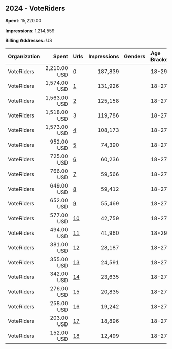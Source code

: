 ## 2024 - VoteRiders 
**Spent**: 15,220.00

**Impressions**: 1,214,559

**Billing Addresses**: US

|Organization|Spent|Urls|Impressions|Genders|Age Brackets|Country Codes|
|:---|---:|:---|---:|:---|:---|:---|
|VoteRiders|2,210.00 USD|[0](https://www.snap.com/political-ads/asset/0446f9eb44d79850a399d66bf22a0521c890f88d976cd041b36caa1391858553?mediaType=mp4)|187,839||18-29|united states|
|VoteRiders|1,574.00 USD|[1](https://www.snap.com/political-ads/asset/0446f9eb44d79850a399d66bf22a0521c890f88d976cd041b36caa1391858553?mediaType=mp4)|131,926||18-27|united states|
|VoteRiders|1,563.00 USD|[2](https://www.snap.com/political-ads/asset/21c607a2004281b8fdba255ede95646f1f7da36ec3490e3f850f590273dc5a82?mediaType=mp4)|125,158||18-27|united states|
|VoteRiders|1,518.00 USD|[3](https://www.snap.com/political-ads/asset/0446f9eb44d79850a399d66bf22a0521c890f88d976cd041b36caa1391858553?mediaType=mp4)|119,786||18-27|united states|
|VoteRiders|1,573.00 USD|[4](https://www.snap.com/political-ads/asset/2d35a7363e357bd050f1fb88eecb08ea3b6128afc28d6cb653ad6f5b897dd260?mediaType=mp4)|108,173||18-27|united states|
|VoteRiders|952.00 USD|[5](https://www.snap.com/political-ads/asset/0446f9eb44d79850a399d66bf22a0521c890f88d976cd041b36caa1391858553?mediaType=mp4)|74,390||18-27|united states|
|VoteRiders|725.00 USD|[6](https://www.snap.com/political-ads/asset/dddad070d3b91f1df2aa9dab518eccf856fb233e9ca37f8f1064fa9e2d365056?mediaType=mp4)|60,236||18-27|united states|
|VoteRiders|766.00 USD|[7](https://www.snap.com/political-ads/asset/0446f9eb44d79850a399d66bf22a0521c890f88d976cd041b36caa1391858553?mediaType=mp4)|59,566||18-27|united states|
|VoteRiders|649.00 USD|[8](https://www.snap.com/political-ads/asset/4785399f1787a5b2f595fb1c2db00c0fd54225f3e58a4ca7a8c586a7e1e9e603?mediaType=mp4)|59,412||18-27|united states|
|VoteRiders|652.00 USD|[9](https://www.snap.com/political-ads/asset/0aca7769fc3622ab5572e4b91f0befb72761dd123d35f293219b44583b4ea29b?mediaType=mp4)|55,469||18-27|united states|
|VoteRiders|577.00 USD|[10](https://www.snap.com/political-ads/asset/d9a67edaacedd953937c3b19c0b06c640806c69e33fdec9dacd888a075c02da3?mediaType=mp4)|42,759||18-27|united states|
|VoteRiders|494.00 USD|[11](https://www.snap.com/political-ads/asset/60b8a4b90ad13c5bb5f9b45cabfe6ed36d799a651803f66e888eadd5492eb0e5?mediaType=mp4)|41,960||18-29|united states|
|VoteRiders|381.00 USD|[12](https://www.snap.com/political-ads/asset/7ffddb72f1fd684f065b5d1a56f6fe05788f49e08702f39adacde82f3fee64b7?mediaType=mp4)|28,187||18-27|united states|
|VoteRiders|355.00 USD|[13](https://www.snap.com/political-ads/asset/9e87ac1b2cca3f4722bcc1d186be77135535419fe071e2e350df98e9bab631e7?mediaType=mp4)|24,591||18-27|united states|
|VoteRiders|342.00 USD|[14](https://www.snap.com/political-ads/asset/c76afcba4edee990f8239f2670c47ca15b688cd055b5faa3b4327a35ebb2dcbe?mediaType=mp4)|23,635||18-27|united states|
|VoteRiders|276.00 USD|[15](https://www.snap.com/political-ads/asset/ba827d78255bdb1a452f3e588709749eb91a0f81b6b5f4ee34ca59438845f913?mediaType=mp4)|20,835||18-27|united states|
|VoteRiders|258.00 USD|[16](https://www.snap.com/political-ads/asset/cca2e5277bc0a81f55e9818d739c67877ba284951ca951fcfbc8850bd228cffa?mediaType=mp4)|19,242||18-27|united states|
|VoteRiders|203.00 USD|[17](https://www.snap.com/political-ads/asset/c77f8e24af499598189ed055adc338cf16cff81b561c9c76b8055539b44ce6b5?mediaType=mp4)|18,896||18-27|united states|
|VoteRiders|152.00 USD|[18](https://www.snap.com/political-ads/asset/a19b7372be17406815d2dd16f502e2ba6febdf70ba666d8db2bab4921e668989?mediaType=mp4)|12,499||18-27|united states|
